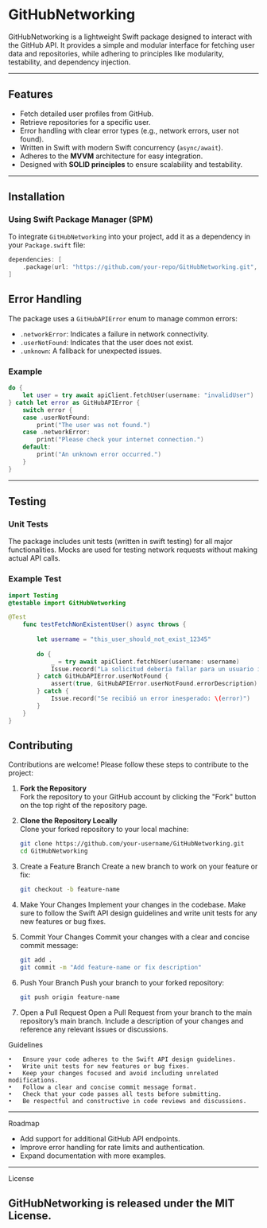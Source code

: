 # GitHubNetworking

GitHubNetworking is a lightweight Swift package designed to interact with the GitHub API. It provides a simple and modular interface for fetching user data and repositories, while adhering to principles like modularity, testability, and dependency injection.

---

## Features

- Fetch detailed user profiles from GitHub.
- Retrieve repositories for a specific user.
- Error handling with clear error types (e.g., network errors, user not found).
- Written in Swift with modern Swift concurrency (`async/await`).
- Adheres to the **MVVM** architecture for easy integration.
- Designed with **SOLID principles** to ensure scalability and testability.

---

## Installation

### Using Swift Package Manager (SPM)

To integrate `GitHubNetworking` into your project, add it as a dependency in your `Package.swift` file:

```swift
dependencies: [
    .package(url: "https://github.com/your-repo/GitHubNetworking.git", from: "1.0.0")
]
```
## Error Handling

The package uses a `GitHubAPIError` enum to manage common errors:

- `.networkError`: Indicates a failure in network connectivity.
- `.userNotFound`: Indicates that the user does not exist.
- `.unknown`: A fallback for unexpected issues.

### Example

```swift
do {
    let user = try await apiClient.fetchUser(username: "invalidUser")
} catch let error as GitHubAPIError {
    switch error {
    case .userNotFound:
        print("The user was not found.")
    case .networkError:
        print("Please check your internet connection.")
    default:
        print("An unknown error occurred.")
    }
}
```
---

## Testing

### Unit Tests

The package includes unit tests (written in swift testing) for all major functionalities. Mocks are used for testing network requests without making actual API calls. 

### Example Test

```swift
import Testing
@testable import GitHubNetworking

@Test
    func testFetchNonExistentUser() async throws {
       
        let username = "this_user_should_not_exist_12345"
        
        do {
            _ = try await apiClient.fetchUser(username: username)
            Issue.record("La solicitud debería fallar para un usuario inexistente.")
        } catch GitHubAPIError.userNotFound {
            assert(true, GitHubAPIError.userNotFound.errorDescription)
        } catch {
            Issue.record("Se recibió un error inesperado: \(error)")
        }
    }
}
```
## Contributing

Contributions are welcome! Please follow these steps to contribute to the project:

1. **Fork the Repository**  
   Fork the repository to your GitHub account by clicking the "Fork" button on the top right of the repository page.

2. **Clone the Repository Locally**  
   Clone your forked repository to your local machine:
   ```bash
   git clone https://github.com/your-username/GitHubNetworking.git
   cd GitHubNetworking
    ```
3.	Create a Feature Branch
    Create a new branch to work on your feature or fix:
   	```bash
    git checkout -b feature-name
    ```
4.	Make Your Changes
    Implement your changes in the codebase. Make sure to follow the Swift API design guidelines and write unit tests for any new features or bug fixes.

5.	Commit Your Changes
    Commit your changes with a clear and concise commit message:
	  ```bash
    git add .
    git commit -m "Add feature-name or fix description"
    ```
6.	Push Your Branch
    Push your branch to your forked repository:
    ```bash
    git push origin feature-name
    ```
7.	Open a Pull Request
    Open a Pull Request from your branch to the main repository’s main branch. Include a description of your changes and reference any relevant issues or discussions.

   Guidelines

	•	Ensure your code adheres to the Swift API design guidelines.
	•	Write unit tests for new features or bug fixes.
	•	Keep your changes focused and avoid including unrelated modifications.
	•	Follow a clear and concise commit message format.
	•	Check that your code passes all tests before submitting.
	•	Be respectful and constructive in code reviews and discussions.

---
Roadmap

  -	Add support for additional GitHub API endpoints.
  -	Improve error handling for rate limits and authentication.
  -	Expand documentation with more examples.
 ---
 
 License
  
  GitHubNetworking is released under the MIT License.
---

   
